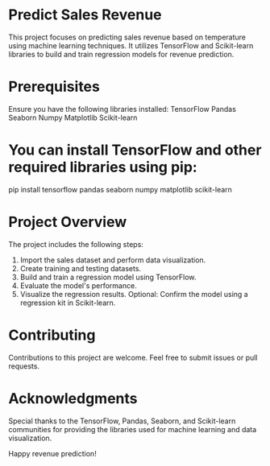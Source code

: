 # Predict Sales Revenue
This project focuses on predicting sales revenue based on temperature using machine learning techniques. It utilizes TensorFlow and Scikit-learn libraries to build and train regression models for revenue prediction.

# Prerequisites
Ensure you have the following libraries installed:
TensorFlow
Pandas
Seaborn
Numpy
Matplotlib
Scikit-learn

# You can install TensorFlow and other required libraries using pip:
pip install tensorflow pandas seaborn numpy matplotlib scikit-learn

# Project Overview
The project includes the following steps:
1. Import the sales dataset and perform data visualization.
2. Create training and testing datasets.
3. Build and train a regression model using TensorFlow.
4. Evaluate the model's performance.
5. Visualize the regression results.
Optional: Confirm the model using a regression kit in Scikit-learn.

# Contributing
Contributions to this project are welcome. Feel free to submit issues or pull requests.

# Acknowledgments
Special thanks to the TensorFlow, Pandas, Seaborn, and Scikit-learn communities for providing the libraries used for machine learning and data visualization.

Happy revenue prediction!
